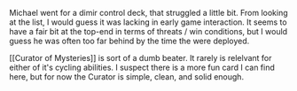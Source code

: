 Michael went for a dimir control deck, that struggled a little bit. From looking at the list, I would guess it was lacking in early game interaction. It seems to have a fair bit at the top-end in terms of threats / win conditions, but I would guess he was often too far behind by the time the were deployed.

[[Curator of Mysteries]] is sort of a dumb beater. It rarely is relelvant for either of it's cycling abilities. I suspect there is a more fun card I can find here, but for now the Curator is simple, clean, and solid enough.
